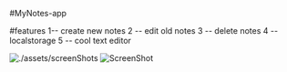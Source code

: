 #MyNotes-app

#features
1-- create new notes
2 -- edit old notes
3 -- delete notes
4 -- localstorage
5 -- cool text editor

![./assets/screenShots](myNote.jpg)
![ScreenShot](master/assets/screenShots/myNote.jpg?raw=true "Title")
